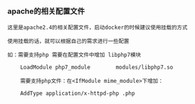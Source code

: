 ### apache的相关配置文件

    这里是apache2.4的相关配置文件，启动docker的时候建议使用挂载的方式
     
    使用挂载的话，就可以根据自己的需求进行一些配置 
     
    如：需要支持php 需要在配置文件中增加 libphp7模块
    
        LoadModule php7_module        modules/libphp7.so
        
        需要支持php文件：在<IfModule mime_module>下增加：
         
        AddType application/x-httpd-php .php